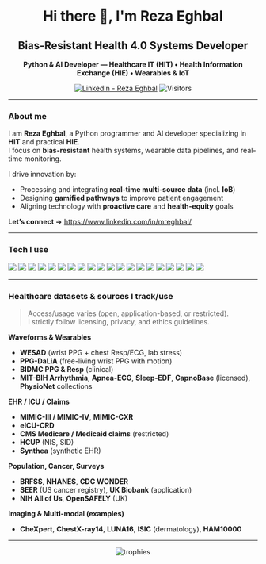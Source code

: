 <!-- Profile README for @Mreghbal -->
<div align="center">

# Hi there 👋, I'm **Reza Eghbal**

## **Bias-Resistant Health 4.0 Systems Developer**

**Python & AI Developer — Healthcare IT (HIT) • Health Information Exchange (HIE) • Wearables & IoT**

[![LinkedIn - Reza Eghbal](https://img.shields.io/badge/LinkedIn-Reza%20Eghbal-0A66C2?logo=linkedin&logoColor=white)](https://www.linkedin.com/in/mreghbal/)
![Visitors](https://komarev.com/ghpvc/?username=Mreghbal&style=flat)

</div>

---

### About me
I am **Reza Eghbal**, a Python programmer and AI developer specializing in **HIT** and practical **HIE**.  
I focus on **bias-resistant** health systems, wearable data pipelines, and real-time monitoring.

I drive innovation by:
- Processing and integrating **real-time multi-source data** (incl. **IoB**)
- Designing **gamified pathways** to improve patient engagement
- Aligning technology with **proactive care** and **health-equity** goals

**Let’s connect →** <https://www.linkedin.com/in/mreghbal/>

---

### Tech I use
<p>
  <img src="https://img.shields.io/badge/Python-3776AB?logo=python&logoColor=white" />
  <img src="https://img.shields.io/badge/FastAPI-009688?logo=fastapi&logoColor=white" />
  <img src="https://img.shields.io/badge/Flask-000000?logo=flask&logoColor=white" />
  <img src="https://img.shields.io/badge/Django-092E20?logo=django&logoColor=white" />
  <img src="https://img.shields.io/badge/PyTorch-EE4C2C?logo=pytorch&logoColor=white" />
  <img src="https://img.shields.io/badge/scikit--learn-F7931E?logo=scikitlearn&logoColor=white" />
  <img src="https://img.shields.io/badge/Pandas-150458?logo=pandas&logoColor=white" />
  <img src="https://img.shields.io/badge/NumPy-013243?logo=numpy&logoColor=white" />
  <img src="https://img.shields.io/badge/Jupyter%20Notebook-F37626?logo=jupyter&logoColor=white" />
  <img src="https://img.shields.io/badge/JupyterLab-F37626?logo=jupyter&logoColor=white" />
  <img src="https://img.shields.io/badge/Matplotlib-003B57?logo=matplotlib&logoColor=white" />
  <img src="https://img.shields.io/badge/pytest-0A9EDC?logo=pytest&logoColor=white" />
  <img src="https://img.shields.io/badge/PostgreSQL-4169E1?logo=postgresql&logoColor=white" />
  <img src="https://img.shields.io/badge/Docker-2496ED?logo=docker&logoColor=white" />
  <img src="https://img.shields.io/badge/Git-F05032?logo=git&logoColor=white" />
  <!-- Security / Crypto toolchain -->
  <img src="https://img.shields.io/badge/SHA--256-4D4D4D" />
  <img src="https://img.shields.io/badge/OpenSSL-721412?logo=openssl&logoColor=white" />
  <img src="https://img.shields.io/badge/cryptography%20(py)-2E3440" />
  <img src="https://img.shields.io/badge/hashlib-2E7D32" />
  <img src="https://img.shields.io/badge/Blockchain-121D33?logo=ethereum&logoColor=white" />
</p>

---

### Healthcare datasets & sources I track/use
> Access/usage varies (open, application-based, or restricted).  
> I strictly follow licensing, privacy, and ethics guidelines.

**Waveforms & Wearables**
- **WESAD** (wrist PPG + chest Resp/ECG, lab stress)
- **PPG-DaLiA** (free-living wrist PPG with motion)
- **BIDMC PPG & Resp** (clinical)
- **MIT-BIH Arrhythmia**, **Apnea-ECG**, **Sleep-EDF**, **CapnoBase** (licensed), **PhysioNet** collections

**EHR / ICU / Claims**
- **MIMIC-III / MIMIC-IV**, **MIMIC-CXR**
- **eICU-CRD**
- **CMS Medicare / Medicaid claims** (restricted)
- **HCUP** (NIS, SID)  
- **Synthea** (synthetic EHR)

**Population, Cancer, Surveys**
- **BRFSS**, **NHANES**, **CDC WONDER**
- **SEER** (US cancer registry), **UK Biobank** (application)
- **NIH All of Us**, **OpenSAFELY** (UK)

**Imaging & Multi-modal (examples)**
- **CheXpert**, **ChestX-ray14**, **LUNA16**, **ISIC** (dermatology), **HAM10000**

---

<!-- Optional: profile trophies (remove if you prefer cleaner look) -->
<p align="center">
  <img src="https://github-profile-trophy.vercel.app/?username=Mreghbal&margin-w=8&theme=flat" alt="trophies" />
</p>
